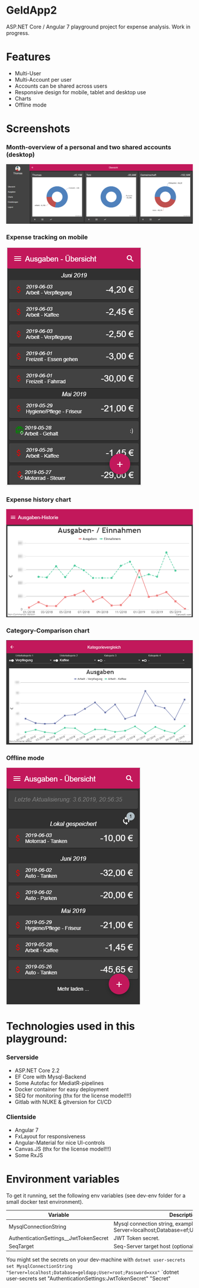 # GeldApp2

ASP.NET Core / Angular 7 playground project for expense analysis. Work in progress.

# Features

- Multi-User
- Multi-Account per user
- Accounts can be shared across users
- Responsive design for mobile, tablet and desktop use
- Charts
- Offline mode

# Screenshots

### Month-overview of a personal and two shared accounts (desktop)
![Overview](screenshots/overview.png)

### Expense tracking on mobile
![Expense-List](screenshots/expenses.png)

### Expense history chart
![History](screenshots/history.png)

### Category-Comparison chart
![History](screenshots/compare.png)

### Offline mode
![History](screenshots/offline.png)

# Technologies used in this playground:

### Serverside
- ASP.NET Core 2.2
- EF Core with Mysql-Backend
- Some Autofac for MediatR-pipelines
- Docker container for easy deployment
- SEQ for monitoring (thx for the license model!!!)
- Gitlab with NUKE & gitversion for CI/CD

### Clientside
- Angular 7 
- FxLayout for responsiveness
- Angular-Material for nice UI-controls
- Canvas.JS (thx for the license model!!!)
- Some RxJS

# Environment variables

To get it running, set the following env variables (see dev-env folder for a small docker test environment).

| Variable                               | Description	                                                                          |
| -------------------------------------- | -------------------------------------------------------------------------------------- |
| MysqlConnectionString                  | Mysql connection string, example: Server=localhost;Database=ef;User=root;Password=123; |
| AuthenticationSettings__JwtTokenSecret | JWT Token secret.                                                                      | 
| SeqTarget                              | Seq-Server target host (optional).                                                     |

You might set the secrets on your dev-machine with 
`dotnet user-secrets set MysqlConnectionString "Server=localhost;Database=geldapp;User=root;Password=xxx"`
`dotnet user-secrets set "AuthenticationSettings:JwtTokenSecret" "Secret"
